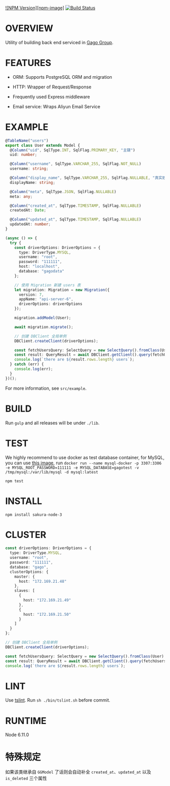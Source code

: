 [![NPM Version][npm-image]][npm-url]
[![Build Status](https://travis-ci.org/DaYeSquad/sakura-node-ts.svg?branch=master)](https://travis-ci.org/DaYeSquad/sakura-node-ts)


# OVERVIEW

Utility of building back end serviced in [Gago Group](https://gagogroup.cn/).


# FEATURES

* ORM: Supports PostgreSQL ORM and migration

* HTTP: Wrapper of Request/Response

* Frequently used Express middleware

* Email service: Wraps Aliyun Email Service


# EXAMPLE

```TypeScript
@TableName("users")
export class User extends Model {
  @Column("uid", SqlType.INT, SqlFlag.PRIMARY_KEY, "主键")
  uid: number;

  @Column("username", SqlType.VARCHAR_255, SqlFlag.NOT_NULL)
  username: string;

  @Column("display_name", SqlType.VARCHAR_255, SqlFlag.NULLABLE, "真实姓名")
  displayName: string;

  @Column("meta", SqlType.JSON, SqlFlag.NULLABLE)
  meta: any;

  @Column("created_at", SqlType.TIMESTAMP, SqlFlag.NULLABLE)
  createdAt: Date;

  @Column("updated_at", SqlType.TIMESTAMP, SqlFlag.NULLABLE)
  updatedAt: number;
}

(async () => {
  try {
    const driverOptions: DriverOptions = {
      type: DriverType.MYSQL,
      username: "root",
      password: "111111",
      host: "localhost",
      database: "gagodata"
    };

    // 使用 Migration 新建 users 表
    let migration: Migration = new Migration({
      version: 7,
      appName: "api-server-6",
      driverOptions: driverOptions
    });

    migration.addModel(User);

    await migration.migrate();

    // 创建 DBClient 全局单例
    DBClient.createClient(driverOptions);

    const fetchUsersQuery: SelectQuery = new SelectQuery().fromClass(User).select();
    const result: QueryResult = await DBClient.getClient().query(fetchUsersQuery);
    console.log(`there are ${result.rows.length} users`);
  } catch (err) {
    console.log(err);
  }
})();
```

For more information, see `src/example`.


# BUILD

Run `gulp` and all releases will be under `./lib`.


# TEST

We highly recommend to use docker as test database container, for MySQL, you can use [this image](https://hub.docker.com/_/mysql/), 
run `docker run --name mysql-docker -p 3307:3306 -e MYSQL_ROOT_PASSWORD=111111 -e MYSQL_DATABASE=gagotest -v /tmp/mysql:/var/lib/mysql -d mysql:latest`

`npm test`


# INSTALL

`npm install sakura-node-3`


# CLUSTER

```TypeScript
const driverOptions: DriverOptions = {
  type: DriverType.MYSQL,
  username: "root",
  password: "111111",
  database: "gago",
  clusterOptions: {
    master: {
      host: "172.169.21.48"
    },
    slaves: [
      {
        host: "172.169.21.49"
      },
      {
        host: "172.169.21.50"
      }
    ]
  }
};

// 创建 DBClient 全局单例
DBClient.createClient(driverOptions);

const fetchUsersQuery: SelectQuery = new SelectQuery().fromClass(User).select().whereWithParam("name = :name",{name : "franklin" });
const result: QueryResult = await DBClient.getClient().query(fetchUsersQuery);
console.log(`there are ${result.rows.length} users`);
```


# LINT

Use [tslint](https://palantir.github.io/tslint/usage/cli/). Run `sh ./bin/tslint.sh` before commit.


# RUNTIME

Node 6.11.0


# 特殊规定

如果该类继承自 `GGModel` 了话则会自动补全 `created_at`、`updated_at` 以及 `is_deleted` 三个属性


[npm-url]: https://www.npmjs.com/package/sakura-node-3
